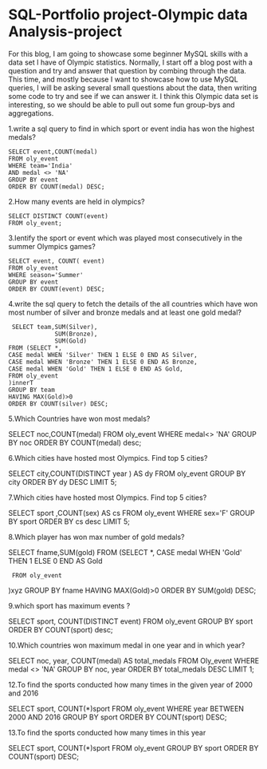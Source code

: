 # SQL-Portfolio project-Olympic data Analysis-project

For this blog, I am going to showcase some beginner MySQL skills with a data set I have of Olympic statistics. Normally, I start off a blog post with a question and try and answer that question by combing through the data. This time, and mostly because I want to showcase how to use MySQL queries, I will be asking several small questions about the data, then writing some code to try and see if we can answer it. I think this Olympic data set is interesting, so we should be able to pull out some fun group-bys and aggregations.


1.write a sql query to find in which sport or event india has won the highest medals?

    SELECT event,COUNT(medal)
    FROM oly_event
    WHERE team='India'
    AND medal <> 'NA'
    GROUP BY event
    ORDER BY COUNT(medal) DESC;

 2.How many events are held in olympics?

    SELECT DISTINCT COUNT(event)
    FROM oly_event;

3.Ientify the sport or event which was played most consecutively in the summer Olympics games?
    
    SELECT event, COUNT( event)
    FROM oly_event
    WHERE season='Summer'
    GROUP BY event
    ORDER BY COUNT(event) DESC;

 4.write the sql query to fetch the details of the all countries which have won most number of silver and bronze medals and at least one gold medal?
     
     SELECT team,SUM(Silver),
                 SUM(Bronze),
                 SUM(Gold)
    FROM (SELECT *,
    CASE medal WHEN 'Silver' THEN 1 ELSE 0 END AS Silver,
    CASE medal WHEN 'Bronze' THEN 1 ELSE 0 END AS Bronze,
    CASE medal WHEN 'Gold' THEN 1 ELSE 0 END AS Gold,
    FROM oly_event
    )innerT
    GROUP BY team
    HAVING MAX(Gold)>0
    ORDER BY COUNT(silver) DESC;

5.Which Countries have won most medals?
   
   SELECT noc,COUNT(medal)
   FROM oly_event
   WHERE medal<> 'NA'
   GROUP BY noc
   ORDER BY COUNT(medal) desc;

6.Which cities have hosted most Olympics. Find top 5 cities?

   SELECT city,COUNT(DISTINCT year ) AS dy
   FROM oly_event
   GROUP BY city
   ORDER BY dy DESC
   LIMIT 5;

7.Which cities have hosted most Olympics. Find top 5 cities?

   SELECT sport ,COUNT(sex) AS cs
   FROM oly_event
   WHERE sex='F'
   GROUP BY sport 
   ORDER BY  cs desc
   LIMIT 5;

8.Which player has won max number of gold medals?

   SELECT fname,SUM(gold)
   FROM
    (SELECT *,
     CASE medal WHEN 'Gold' THEN 1 ELSE 0 END AS Gold

     FROM oly_event
   )xyz
     GROUP BY fname 
     HAVING MAX(Gold)>0
     ORDER BY SUM(gold) DESC;


9.which sport has maximum events ?

   SELECT sport, COUNT(DISTINCT event)
   FROM oly_event
   GROUP BY sport
   ORDER BY COUNT(sport) desc;


10.Which countries won maximum medal in one year and in which year?

   SELECT noc, year, COUNT(medal) AS total_medals
   FROM Oly_event
   WHERE medal <> 'NA'
   GROUP BY noc, year
   ORDER BY total_medals DESC
   LIMIT 1;

12.To find the sports conducted how many times in the given year of 2000 and 2016

   SELECT sport, COUNT(*)sport
   FROM oly_event
   WHERE year BETWEEN 2000 AND 2016
   GROUP BY sport
   ORDER BY COUNT(sport) DESC;

13.To find the sports conducted how many times in this year

   SELECT sport, COUNT(*)sport
   FROM oly_event
   GROUP BY sport
   ORDER BY COUNT(sport) DESC;
